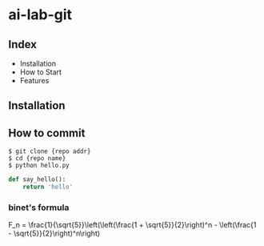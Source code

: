 # ai-lab-git

## Index

- Installation
- How to Start
- Features

## Installation

## How to commit

```shell
$ git clone {repo addr}
$ cd {repo name}
$ python hello.py
```
```python
def say_hello():
    return 'hello'
```

### binet's formula
F_n = \frac{1}{\sqrt{5}}\left(\left(\frac{1 + \sqrt{5}}{2}\right)^n - \left(\frac{1 - \sqrt{5}}{2}\right)^n\right)
